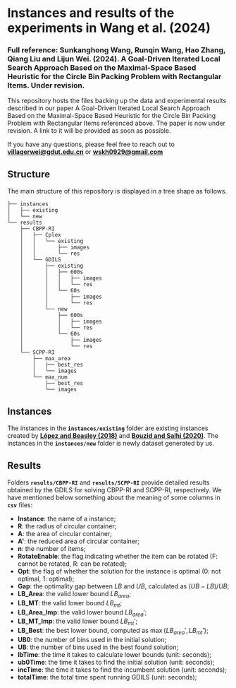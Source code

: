 # Instances and results of the experiments in Wang et al. (2024)
### Full reference: Sunkanghong Wang, Runqin Wang, Hao Zhang, Qiang Liu and Lijun Wei. (2024). A Goal-Driven Iterated Local Search Approach Based on the Maximal-Space Based Heuristic for the Circle Bin Packing Problem with Rectangular Items. Under revision.

This repository hosts the files backing up the data and experimental results described in our paper A Goal-Driven Iterated Local Search Approach Based on the Maximal-Space Based Heuristic for the Circle Bin Packing Problem with Rectangular Items referenced above. The paper is now under revision. A link to it will be provided as soon as possible.

If you have any questions, please feel free to reach out to **[villagerwei@gdut.edu.cn](mailto:villagerwei@gdut.edu.cn)** or **[wskh0929@gmail.com](mailto:wskh0929@gmail.com)**

## Structure

The main structure of this repository is displayed in a tree shape as follows.

```shell
├── instances
│   ├── existing
│   └── new
└── results
    ├── CBPP-RI
    │   ├── Cplex
    │   │   └── existing
    │   │       ├── images
    │   │       └── res
    │   └── GDILS
    │       ├── existing
    │       │   ├── 600s
    │       │   │   ├── images
    │       │   │   └── res
    │       │   └── 60s
    │       │       ├── images
    │       │       └── res
    │       └── new
    │           ├── 600s
    │           │   ├── images
    │           │   └── res
    │           └── 60s
    │               ├── images
    │               └── res
    └── SCPP-RI
        ├── max_area
        │   ├── best_res
        │   └── images
        └── max_num
            ├── best_res
            └── images
```

## Instances

The instances in the **``instances/existing``** folder are existing instances created by **[López and Beasley (2018)](https://www.sciencedirect.com/science/article/abs/pii/S0305054818300509)** and **[Bouzid and
Salhi (2020)](https://www.sciencedirect.com/science/article/abs/pii/S0377221720302149)**. The instances in the **``instances/new``** folder is newly dataset generated by us.

## Results

Folders **``results/CBPP-RI``** and **``results/SCPP-RI``** provide detailed results obtained by the GDILS for solving CBPP-RI and SCPP-RI, respectively. We have mentioned below something about the meaning of some columns in **``csv``** files:

- **Instance**: the name of a instance;
- **R**: the radius of circular container;
- **A**: the area of circular container;
- **A'**: the reduced area of circular container;
- **n**: the number of items;
- **RotateEnable**: the flag indicating whether the item can be rotated (F: cannot be rotated, R: can be rotated);
- **Opt**: the flag of whether the solution for the instance is optimal (0: not optimal, 1: optimal);
- **Gap**: the optimality gap between $LB$ and $UB$, calculated as $(UB-LB)/UB$;
- **LB_Area**: the valid lower bound $LB_{area}$;
- **LB_MT**: the valid lower bound $LB_{mt}$;
- **LB_Area_Imp**: the valid lower bound $LB_{area}'$;
- **LB_MT_Imp**: the valid lower bound $LB_{mt}'$;
- **LB_Best**: the best lower bound, computed as $\max \{LB_{area}',LB_{mt}'\}$;
- **UB0**: the number of bins used in the initial solution;
- **UB**: the number of bins used in the best found solution;
- **lbTime**: the time it takes to calculate lower bounds (unit: seconds);
- **ub0Time**: the time it takes to find the initial solution (unit: seconds);
- **incTime**: the time it takes to find the incumbent solution (unit: seconds);
- **totalTime**: the total time spent running GDILS (unit: seconds);
